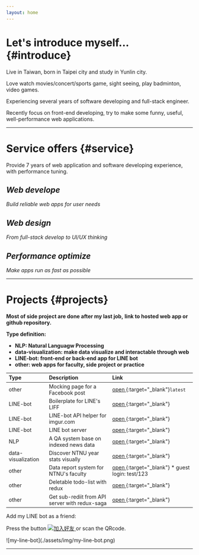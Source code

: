 ```yaml
---
layout: home
---
```


<!-- Text can be **bold**, _italic_, or ~~strikethrough~~.

[Link to another page](./another-page.html).

There should be whitespace between paragraphs.

There should be whitespace between paragraphs. We recommend including a README, or a file with information about your project. -->

# Let's introduce myself... {#introduce}

Live in Taiwan, born in Taipei city and study in Yunlin city.

Love watch movies/concert/sports game, sight seeing, play badminton, video games.

Experiencing several years of software developing and full-stack engineer.

Recently focus on front-end developing,
try to make some funny, useful, well-performance web applications.

---

# Service offers {#service}

Provide 7 years of web application and software developing experience,
with performance tuning.

## _Web develope_

_Build reliable web apps for user needs_

## _Web design_

_From full-stack develop to UI/UX thinking_

## _Performance optimize_

_Make apps run as fast as possible_

---

# Projects {#projects}

**Most of side project are done after my last job,**
**link to hosted web app or github repository.**

**Type definition:**

- **NLP: Natural Languagw Processing**
- **data-visualization: make data visualize and interactable through web**
- **LINE-bot: front-end or back-end app for LINE bot**
- **other: web apps for faculty, side project or practice**

| Type               | Description                                    | Link                                                                                        |
| :----------------- | :--------------------------------------------- | :------------------------------------------------------------------------------------------ |
| other              | Mocking page for a Facebook post               | [open ](https://bensonliao.github.io/Mazu-Did-Not-Say-That-Shit){:target="\_blank"}`latest` |
| LINE-bot           | Boilerplate for LINE's LIFF                    | [open ](https://bensonliao.github.io/liff-react-boilerplate/){:target="\_blank"}            |
| LINE-bot           | LINE-bot API helper for imgur.com              | [open ](https://github.com/BensonLiao/imgur-api-go-v3){:target="\_blank"}                   |
| LINE-bot           | LINE bot server                                | [open ](https://my-line-simple-bot.herokuapp.com/){:target="\_blank"}                       |
| NLP                | A QA system base on indexed news data          | [open ](http://rsp.itc.ntnu.edu.tw/ECORE/){:target="\_blank"}                               |
| data-visualization | Discover NTNU year stats visually              | [open ](http://www.iro.ntnu.edu.tw/web/?Yreport){:target="\_blank"}                         |
| other              | Data report system for NTNU's faculty          | [open ](http://yreport.iro.ntnu.edu.tw/){:target="\_blank"} \* guest login: test/123        |
| other              | Deletable todo-list with redux                 | [open ](https://github.com/BensonLiao/redux-todos-with-delete){:target="\_blank"}           |
| other              | Get sub-rediit from API server with redux-saga | [open ](https://github.com/BensonLiao/redux-reddit-api){:target="\_blank"}                  |

Add my LINE bot as a friend:

Press the button
<a href="http://nav.cx/3tDhraO">
<img src="https://scdn.line-apps.com/n/line_add_friends/btn/zh-Hant.png" alt="加入好友" height="36" border="0">
</a>
or scan the QRcode.

<div class="img_container">
  ![my-line-bot](./assets/img/my-line-bot.png)
<div>

---

<!-- ### Definition lists can be used with HTML syntax.

<dl>
<dt>Name</dt>
<dd>Godzilla</dd>
<dt>Born</dt>
<dd>1952</dd>
<dt>Birthplace</dt>
<dd>Japan</dd>
<dt>Color</dt>
<dd>Green</dd>
</dl>

```
Long, single-line code blocks should not wrap. They should horizontally scroll if they are too long. This line should be long enough to demonstrate this.
```

```
The final element.
``` -->
